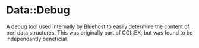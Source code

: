 Data::Debug
===========

A debug tool used internally by Bluehost to easily determine the content of perl data structures.
This was originally part of CGI::EX, but was found to be independantly beneficial. 
